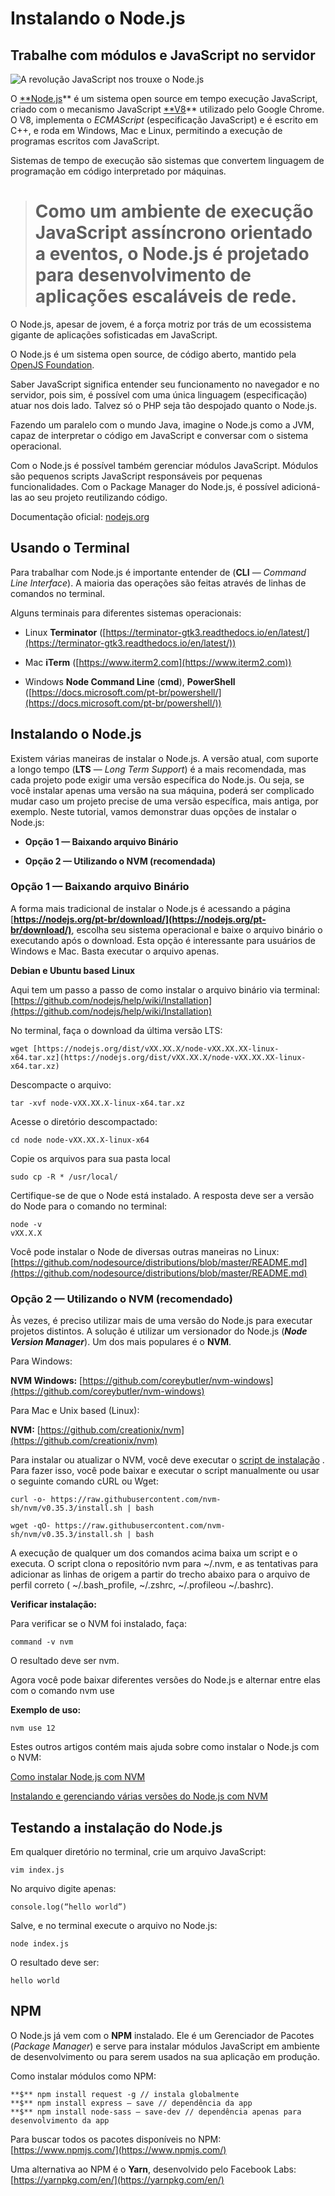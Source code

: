 
# Instalando o Node.js

## Trabalhe com módulos e JavaScript no servidor

![A revolução JavaScript nos trouxe o Node.js](https://cdn-images-1.medium.com/max/6750/1*CC_GhFXCUxQDfIJ_Tl-pug.jpeg)

O [**Node.js](https://nodejs.org/pt-br/)** é um sistema open source em tempo execução JavaScript, criado com o mecanismo JavaScript [**V8](https://v8.dev/)** utilizado pelo Google Chrome. O V8, implementa o *ECMAScript* (especificação JavaScript) e é escrito em C++, e roda em Windows, Mac e Linux, permitindo a execução de programas escritos com JavaScript.

Sistemas de tempo de execução são sistemas que convertem linguagem de programação em código interpretado por máquinas.
> # Como um ambiente de execução JavaScript assíncrono orientado a eventos, o Node.js é projetado para desenvolvimento de aplicações escaláveis de rede.

O Node.js, apesar de jovem, é a força motriz por trás de um ecossistema gigante de aplicações sofisticadas em JavaScript.

O Node.js é um sistema open source, de código aberto, mantido pela [OpenJS Foundation](https://openjsf.org/).

Saber JavaScript significa entender seu funcionamento no navegador e no servidor, pois sim, é possível com uma única linguagem (especificação) atuar nos dois lado. Talvez só o PHP seja tão despojado quanto o Node.js.

Fazendo um paralelo com o mundo Java, imagine o Node.js como a JVM, capaz de interpretar o código em JavaScript e conversar com o sistema operacional.

Com o Node.js é possível também gerenciar módulos JavaScript. Módulos são pequenos scripts JavaScript responsáveis por pequenas funcionalidades. Com o Package Manager do Node.js, é possível adicioná-las ao seu projeto reutilizando código.

Documentação oficial: [nodejs.org](https://nodejs.org/)

## Usando o Terminal

Para trabalhar com Node.js é importante entender de (**CLI** — *Command Line Interface*). A maioria das operações são feitas através de linhas de comandos no terminal.

Alguns terminais para diferentes sistemas operacionais:

* Linux **Terminator** ([https://terminator-gtk3.readthedocs.io/en/latest/](https://terminator-gtk3.readthedocs.io/en/latest/))

* Mac **iTerm** ([https://www.iterm2.com](https://www.iterm2.com))

* Windows **Node Command Line** (**cmd**), **PowerShell** ([https://docs.microsoft.com/pt-br/powershell/](https://docs.microsoft.com/pt-br/powershell/))

## Instalando o Node.js

Existem várias maneiras de instalar o Node.js. A versão atual, com suporte a longo tempo (**LTS** — *Long Term Support*) é a mais recomendada, mas cada projeto pode exigir uma versão específica do Node.js. Ou seja, se você instalar apenas uma versão na sua máquina, poderá ser complicado mudar caso um projeto precise de uma versão específica, mais antiga, por exemplo. Neste tutorial, vamos demonstrar duas opções de instalar o Node.js:

* **Opção 1 — Baixando arquivo Binário**

* **Opção 2 — Utilizando o NVM (recomendada)**

### Opção 1 — Baixando arquivo Binário

A forma mais tradicional de instalar o Node.js é acessando a página [**https://nodejs.org/pt-br/download/](https://nodejs.org/pt-br/download/)**, escolha seu sistema operacional e baixe o arquivo binário o executando após o download. Esta opção é interessante para usuários de Windows e Mac. Basta executar o arquivo apenas.

**Debian e Ubuntu based Linux**

Aqui tem um passo a passo de como instalar o arquivo binário via terminal: [https://github.com/nodejs/help/wiki/Installation](https://github.com/nodejs/help/wiki/Installation)

No terminal, faça o download da última versão LTS:

    wget [https://nodejs.org/dist/vXX.XX.X/node-vXX.XX.XX-linux-x64.tar.xz](https://nodejs.org/dist/vXX.XX.X/node-vXX.XX.XX-linux-x64.tar.xz)

Descompacte o arquivo:

    tar -xvf node-vXX.XX.X-linux-x64.tar.xz

Acesse o diretório descompactado:

    cd node node-vXX.XX.X-linux-x64

Copie os arquivos para sua pasta local

    sudo cp -R * /usr/local/

Certifique-se de que o Node está instalado. A resposta deve ser a versão do Node para o comando no terminal:

    node -v
    vXX.X.X

Você pode instalar o Node de diversas outras maneiras no Linux: [https://github.com/nodesource/distributions/blob/master/README.md](https://github.com/nodesource/distributions/blob/master/README.md)

### Opção 2 — Utilizando o NVM (recomendado)

Às vezes, é preciso utilizar mais de uma versão do Node.js para executar projetos distintos. A solução é utilizar um versionador do Node.js (***Node Version Manager***). Um dos mais populares é o **NVM**.

Para Windows:

**NVM Windows:** [https://github.com/coreybutler/nvm-windows](https://github.com/coreybutler/nvm-windows)

Para Mac e Unix based (Linux):

**NVM:** [https://github.com/creationix/nvm](https://github.com/creationix/nvm)

Para instalar ou atualizar o NVM, você deve executar o [script de instalação](https://github.com/nvm-sh/nvm/blob/v0.35.3/install.sh) . Para fazer isso, você pode baixar e executar o script manualmente ou usar o seguinte comando cURL ou Wget:

    curl -o- https://raw.githubusercontent.com/nvm-sh/nvm/v0.35.3/install.sh | bash

    wget -qO- https://raw.githubusercontent.com/nvm-sh/nvm/v0.35.3/install.sh | bash

A execução de qualquer um dos comandos acima baixa um script e o executa. O script clona o repositório nvm para ~/.nvm, e as tentativas para adicionar as linhas de origem a partir do trecho abaixo para o arquivo de perfil correto ( ~/.bash_profile, ~/.zshrc, ~/.profileou ~/.bashrc).

**Verificar instalação:**

Para verificar se o NVM foi instalado, faça:

    command -v nvm

O resultado deve ser nvm.

Agora você pode baixar diferentes versões do Node.js e alternar entre elas com o comando nvm use

**Exemplo de uso:**

    nvm use 12

Estes outros artigos contém mais ajuda sobre como instalar o Node.js com o NVM:

[Como instalar Node.js com NVM](https://medium.com/collabcode/como-instalar-node-js-no-linux-corretamente-ubuntu-debian-elementary-os-729fb4c92f2d)

[Instalando e gerenciando várias versões do Node.js com NVM](https://www.treinaweb.com.br/blog/instalando-e-gerenciando-varias-versoes-do-node-js-com-nvm/)

## Testando a instalação do Node.js

Em qualquer diretório no terminal, crie um arquivo JavaScript:

    vim index.js

No arquivo digite apenas:

    console.log(“hello world”)

Salve, e no terminal execute o arquivo no Node.js:

    node index.js

O resultado deve ser:

    hello world

## NPM

O Node.js já vem com o **NPM** instalado. Ele é um Gerenciador de Pacotes (*Package Manager*) e serve para instalar módulos JavaScript em ambiente de desenvolvimento ou para serem usados na sua aplicação em produção.

Como instalar módulos como NPM:

    **$** npm install request -g // instala globalmente
    **$** npm install express — save // dependência da app
    **$** npm install node-sass — save-dev // dependência apenas para desenvolvimento da app

Para buscar todos os pacotes disponíveis no NPM: [https://www.npmjs.com/](https://www.npmjs.com/)

Uma alternativa ao NPM é o **Yarn**, desenvolvido pelo Facebook Labs: [https://yarnpkg.com/en/](https://yarnpkg.com/en/)
